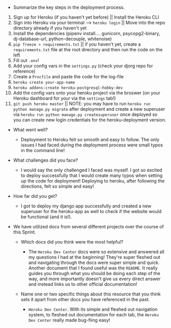 - Summarize the key steps in the deployment process. 
1. Sign up for Heroku (if you haven't yet before) || Install the Heroku CLI
2. Sign into Heroku via your terminal --> `heroku login` || Move into the repo directory already if you haven't yet
3. Install the dependencies (pipenv install.... gunicorn, psycopg2-binary, dj-database-url, python-decouple, whitenoise)
4. `pip freeze > requirements.txt` || if you haven't yet, create a `requirements.txt` file at the root directory and then run the code on the left
5. Fill out `.env`!
6. Add your config vars in the `settings.py` (check your djorg repo for reference)
7. Create a `Procfile` and paste the code for the log-file
8. `heroku create your-app-name`
9. `heroku addons:create heroku-postgresql:hobby-dev`
10. Add the config vars onto your heroku project via the broswer (on your Heroku dashboard for your via the `settings` tab!)
11. `git push heroku master` || NOTE: you may have to run `heroku run python manage.py migrate` after deployment and create a new superuser via `heroku run python manage.py createsuperuser` once deployed so you can create new login credentials for the heroku-deployment version.
  - What went well?
    - Deployment to Heroku felt so smooth and easy to follow. The only issues I had faced during the deployment process were small typos in the command line!

  - What challenges did you face? 
    - I would say the only challenged I faced was myself. I got so excited to deploy successfully that I would create many typos when setting up the code for deployment! Deploying to heroku, after following the directions, felt so simple and easy!

  - How far did you get?
    - I got to deploy my django app successfully and created a new superuser for the heroku-app as well to check if the website would be functional (and it is!).

- We have utilized docs from several different projects over the course of this Sprint.
  - Which docs did you think were the most helpful? 
    - The `Heroku Dev Center` docs were so extensive and answered all my questions I had at the beginning! They're super fleshed out and navigating through the docs were super simple and quick. Another document that I found useful was the `README`. It really guides you through what you should be doing each step of the way, and more importantly doesn't give us every direct answer and instead links us to other official documentation!

  - Name one or two specific things about this resource that you think sets it apart from other docs you have referenced in the past. 
    - `Heroku Dev Center`. With its simple and fleshed out navigation system, to fleshed out documentation for each tab, the `Heroku Dev Center` really made bug-fiing easy!

